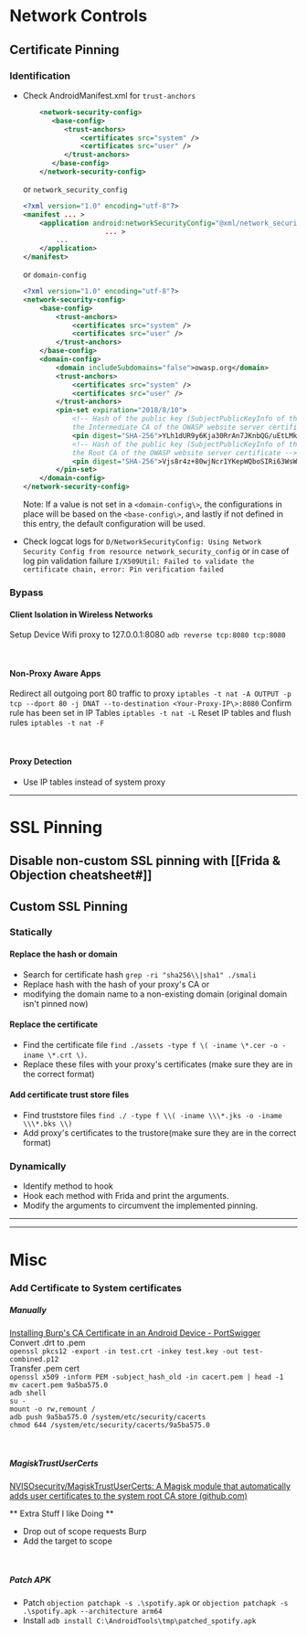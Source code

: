 # Network Controls
## Certificate Pinning
### Identification
- Check AndroidManifest.xml for `trust-anchors`

	```xml
		<network-security-config>
		   <base-config>
			  <trust-anchors>
				  <certificates src="system" />
				  <certificates src="user" />
			  </trust-anchors>
		   </base-config>
		</network-security-config>
	```
	or `network_security_config` 

	```xml
	<?xml version="1.0" encoding="utf-8"?>
	<manifest ... >
		<application android:networkSecurityConfig="@xml/network_security_config"
						... >
			...
		</application>
	</manifest>
	```

	or `domain-config`

	```XML
	<?xml version="1.0" encoding="utf-8"?>
	<network-security-config>
		<base-config>
			<trust-anchors>
				<certificates src="system" />
				<certificates src="user" />
			</trust-anchors>
		</base-config>
		<domain-config>
			<domain includeSubdomains="false">owasp.org</domain>
			<trust-anchors>
				<certificates src="system" />
				<certificates src="user" />
			</trust-anchors>
			<pin-set expiration="2018/8/10">
				<!-- Hash of the public key (SubjectPublicKeyInfo of the X.509 certificate) of
				the Intermediate CA of the OWASP website server certificate -->
				<pin digest="SHA-256">YLh1dUR9y6Kja30RrAn7JKnbQG/uEtLMkBgFF2Fuihg=</pin>
				<!-- Hash of the public key (SubjectPublicKeyInfo of the X.509 certificate) of
				the Root CA of the OWASP website server certificate -->
				<pin digest="SHA-256">Vjs8r4z+80wjNcr1YKepWQboSIRi63WsWXhIMN+eWys=</pin>
			</pin-set>
		</domain-config>
	</network-security-config>
	```

	Note: If a value is not set in a `<domain-config\>`, the configurations in place will be based on the `<base-config\>`, and lastly if not defined in this entry, the default configuration will be used.

- Check logcat logs for
	`D/NetworkSecurityConfig: Using Network Security Config from resource network_security_config`
	or in case of log pin validation failure `I/X509Util: Failed to validate the certificate chain, error: Pin verification failed`
	

### Bypass
#### Client Isolation in Wireless Networks  
Setup Device Wifi proxy to 127.0.0.1:8080
`adb reverse tcp:8080 tcp:8080`

<br>

#### Non-Proxy Aware Apps
Redirect all outgoing port 80 traffic to proxy
`iptables -t nat -A OUTPUT -p tcp --dport 80 -j DNAT --to-destination <Your-Proxy-IP\>:8080`
Confirm rule has been set in IP Tables
`iptables -t nat -L`
Reset IP tables and flush rules
`iptables -t nat -F`

<br>

#### Proxy Detection
- Use IP tables instead of system proxy

***

# SSL Pinning
 ## Disable non-custom SSL pinning with [[Frida & Objection cheatsheet#]]
 ## Custom SSL Pinning
 ### Statically
#### Replace the hash or domain
 - Search for certificate hash
	`grep -ri "sha256\\|sha1" ./smali`
- Replace hash with the hash of your proxy's CA
or
- modifying the domain name to a non-existing domain (original domain isn't pinned now)
#### Replace the certificate
- Find the certificate file
	`find ./assets -type f \( -iname \*.cer -o -iname \*.crt \)`.
- Replace these files with your proxy's certificates (make sure they are in the correct format)
#### Add certificate  trust store files
- Find truststore files
	`find ./ -type f \\( -iname \\\*.jks -o -iname \\\*.bks \\)`
- Add proxy's certificates to the trustore(make sure they are in the correct format)

### Dynamically
- Identify method to hook
- Hook each method with Frida and print the arguments. 
- Modify the arguments to circumvent the implemented pinning.


---


---
# Misc
### Add Certificate to System certificates
##### Manually
[Installing Burp's CA Certificate in an Android Device - PortSwigger](https://portswigger.net/support/installing-burp-suites-ca-certificate-in-an-android-device)  
Convert .drt to .pem  
`openssl pkcs12 -export -in test.crt -inkey test.key -out test-combined.p12`  
Transfer .pem cert  
`openssl x509 -inform PEM -subject_hash_old -in cacert.pem | head -1`  
`mv cacert.pem 9a5ba575.0`  
`adb shell`  
`su -`  
`mount -o rw,remount /`  
`adb push 9a5ba575.0 /system/etc/security/cacerts`  
`chmod 644 /system/etc/security/cacerts/9a5ba575.0`

<br>

##### MagiskTrustUserCerts
[NVISOsecurity/MagiskTrustUserCerts: A Magisk module that automatically adds user certificates to the system root CA store (github.com)](https://github.com/NVISOsecurity/MagiskTrustUserCerts) 

** Extra Stuff I like Doing **
- Drop out of scope requests Burp
- Add the target to scope

<br>

##### Patch APK
- Patch
`objection patchapk -s .\spotify.apk`
or
`objection patchapk -s .\spotify.apk --architecture arm64`
- Install
`adb install C:\AndroidTools\tmp\patched_spotify.apk`

<br>
